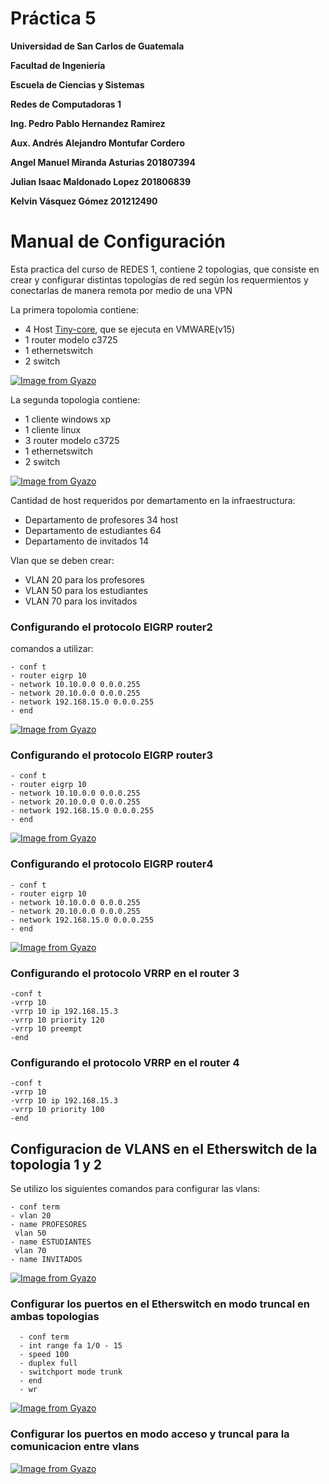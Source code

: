 # Práctica 5

**Universidad de San Carlos de Guatemala**

**Facultad de Ingeniería**

**Escuela de Ciencias y Sistemas**

**Redes de Computadoras 1**

**Ing. Pedro Pablo Hernandez Ramirez**

**Aux. Andrés Alejandro Montufar Cordero**

**Angel Manuel Miranda Asturias 201807394**

**Julian Isaac Maldonado Lopez 201806839**

**Kelvin Vásquez Gómez 201212490**

# Manual de Configuración

Esta practica del curso de REDES 1, contiene 2 topologias, que consiste en crear y configurar distintas topologías de red según los requermientos y
conectarlas de manera remota por medio de una VPN

La primera topolomia contiene:
  - 4 Host [Tiny-core](http://tinycorelinux.net/downloads.html), que se ejecuta en VMWARE(v15)
  - 1 router modelo c3725
  - 1 ethernetswitch 
  - 2 switch 
  
[![Image from Gyazo](https://github.com/kevgoz/img_p5_redes/blob/master/topo1.png)]()

La segunda topologia contiene:
  - 1 cliente windows xp
  - 1 cliente linux
  - 3 router modelo c3725
  - 1 ethernetswitch 
  - 2 switch 
  
[![Image from Gyazo](https://github.com/kevgoz/img_p5_redes/blob/master/topo2.png)]()

Cantidad de host requeridos por demartamento en la infraestructura:
  - Departamento de profesores 34 host
  - Departamento de estudiantes 64
  - Departamento de invitados 14
  
Vlan que se deben crear:
  - VLAN 20 para los profesores
  - VLAN 50 para los estudiantes
  - VLAN 70 para los invitados
  
### Configurando el protocolo EIGRP  router2
comandos a utilizar:

    - conf t
    - router eigrp 10
    - network 10.10.0.0 0.0.0.255
    - network 20.10.0.0 0.0.0.255
    - network 192.168.15.0 0.0.0.255
    - end
    
  [![Image from Gyazo](https://github.com/kevgoz/img_p5_redes/blob/master/show_eigrp_router1.png)]()
    
 ### Configurando el protocolo EIGRP  router3
 
    - conf t 
    - router eigrp 10
    - network 10.10.0.0 0.0.0.255
    - network 20.10.0.0 0.0.0.255
    - network 192.168.15.0 0.0.0.255
    - end
    
 [![Image from Gyazo](https://github.com/kevgoz/img_p5_redes/blob/master/show_eigrp_router2.png)]()
### Configurando el protocolo EIGRP  router4 

    - conf t
    - router eigrp 10
    - network 10.10.0.0 0.0.0.255
    - network 20.10.0.0 0.0.0.255
    - network 192.168.15.0 0.0.0.255
    - end

[![Image from Gyazo](https://github.com/kevgoz/img_p5_redes/blob/master/show_eigrp_router2.png)]()

### Configurando el protocolo VRRP en el router 3

    -conf t
    -vrrp 10
    -vrrp 10 ip 192.168.15.3
    -vrrp 10 priority 120
    -vrrp 10 preempt
    -end
    
### Configurando el protocolo VRRP en el router 4
    -conf t
    -vrrp 10
    -vrrp 10 ip 192.168.15.3
    -vrrp 10 priority 100
    -end

## Configuracion de VLANS en el Etherswitch de la topologia 1 y 2
 Se utilizo los siguientes comandos para configurar las vlans:
 
    - conf term
    - vlan 20
    - name PROFESORES
     vlan 50
    - name ESTUDIANTES
     vlan 70
    - name INVITADOS
 
[![Image from Gyazo](https://github.com/kevgoz/img_p5_redes/blob/master/conf_vlan_topo1.png)]()

### Configurar los puertos en el Etherswitch en modo truncal en ambas topologias
      - conf term
      - int range fa 1/0 - 15
      - speed 100
      - duplex full
      - switchport mode trunk
      - end
      - wr
  
[![Image from Gyazo](https://github.com/kevgoz/img_p5_redes/blob/master/conf_puertos_trunk_topo1.png)]()
 
### Configurar los puertos en modo acceso y truncal para la comunicacion entre vlans

[![Image from Gyazo](https://github.com/kevgoz/img_p5_redes/blob/master/conf_puertos_switch.png)]()

  
